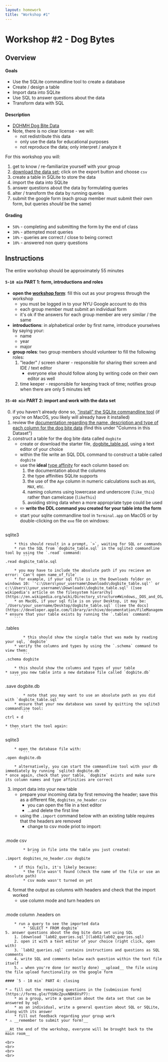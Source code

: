 ```yaml
---
layout: homework
title: "Workshop #1"
---
```


# Workshop #2 - Dog Bytes

## Overview

#### Goals

* Use the SQLite commandline tool to create a database
* Create / design a table
* Import data into SQLite
* Use SQL to answer questions about the data
* Transform data with SQL

#### Description

* [DOHMH Dog Bite Data](https://data.cityofnewyork.us/Health/DOHMH-Dog-Bite-Data/rsgh-akpg)
* Note, there is no clear license - we will:
	* not redistribute this data
	* only use the data for educational purposes
	* not reproduce the data; only interpret / analyze it

For this workshop you will:

1. get to know / re-familiarize yourself with your group 
2. [download the data set](https://data.cityofnewyork.us/Health/DOHMH-Dog-Bite-Data/rsgh-akpg); click on the export button and choose `csv`
3. create a table in SQLite to store the data
4. import the data into SQLite
5. answer questions about the data by formulating queries
6. alter / transform the data by running queries
7. submit the google form (each group member must submit their own form, but queries _should_ be the same)

#### Grading

* `50%` - completing and submitting the form by the end of class
* `30%` - attempted most queries
* `10%` - queries are correct / close to being correct
* `10%` - answered non query questions

## Instructions

The entire workshop should be approximately 55 minutes

#### `5-10 min` PART 1: form, introductions and roles

* __open the [workshop form](https://forms.gle/ftbNcZpuxNBK6VsP7)__: fill this out as your progress through the workshop
	* you must be logged in to your NYU Google account to do this
	* each group member must submit an individual form
	* it's ok if the answers for each group member are very similar / the same
* __introductions__: in alphabetical order by first name, introduce yourselves by saying your:
	* name
	* year
	* major
* __group roles__: two group members should volunteer to fill the following roles:
	1. "leader" / screen sharer - responsible for sharing their screen and IDE / text editor
		* everyone else should follow along by writing code on their own editor as well
	2. time keeper - responsible for keeping track of time; notifies group when there are only 5 minutes left

#### `35-40 min` PART 2: import and work with the data set

0. if you haven't already done so, ["install" the SQLite commandline tool](../slides/db/sqlite-cli.html#1) (if you're on MacOS, you likely will already have it installed)
1. review the [documentation regarding the name, description and type of each column for the dog bite data](https://data.cityofnewyork.us/Health/DOHMH-Dog-Bite-Data/rsgh-akpg) (find this under "Columns in this Dataset")
2. construct a table for the dog bite data called `dogbite`
	* create or download the starter file, [dogbite_table.sql](lab02/dogbite_table.sql), using a text editor of your choice
	* within the file write an SQL DDL command to construct a table called `dogbite`
	* use the __ideal__ [type affinity](https://sqlite.org/datatype3.html#affinity_name_examples) for each column based on:
		1. the documentation about the columns
		2. the type affinities SQLite supports
		3. the use of the `Age` column in numeric calculations such as `AVG`, `MAX`, etc.
		4. naming columns using lowercase and underscore (`like_this`) rather than camelcase (`likeThis`)
		5. avoiding string data when a more appropriate type could be used
	* ✏️ __write the DDL command you created for your table into the form__
	* start your sqlite commandline tool in `Terminal.app` on MacOS or by double-clicking on the `exe` file on windows: 
		```
sqlite3
```
	* this should result in a prompt, `>`, waiting for SQL or commands
	* run the SQL from `dogbite_table.sql` in the sqlite3 commandline tool by using the `.read` command: 
		```
.read dogbite_table.sql
```
		* you may have to include the absolute path if you recieve an error: `Can't open name_of_file`
		* for example, if your sql file is in the Downloads folder on windows 10: `'c:\Users\your_username\Downloads\dogbite_table.sql'` or c:\\Users\\your_username\\Downloads\\dogbite_table.sql' ([see wikipedia's article on the filesystem hierarchy](https://en.wikipedia.org/wiki/Directory_structure#Windows,_DOS_and_OS/2))
		* on MacOS, if your sql file is on your Desktop, it may be: `/Users/your_username/Desktop/dogbite_table.sql` ([see the docs](https://developer.apple.com/library/archive/documentation/FileManagement/Conceptual/FileSystemProgrammingGuide/art/mosx_fs_layout_2x.png))
	* ensure that your table exists by running the `.tables` command: 
		```
.tables
```
		* this should show the single table that was made by reading your sql, `dogbite`
	* verify the columns and types by using the `.schema` command to view them:
		```
.schema dogbite
```
		* this should show the columns and types of your table
	* save you new table into a new database file called `dogbite.db`
		```
.save dogbite.db
```
		* note that you may want to use an absolute path as you did with `dogbite_table.sql`
	* ensure that your new database was saved by quitting the sqlite3 commandline tool: 
		```
ctrl + d
```
	* then start the tool again: 
		```
sqlite3
```
	* open the database file with:
		```
.open dogbite.db
```
		* alternatively, you can start the commandline tool with your db immediately by running `sqlite3 dogbite.db`
	* once again, check that your table, `dogbite` exists and make sure its column names and type affinities are correct
3. import data into your new table
	* prepare your incoming data by first removing the header; save this as a different file, `dogbites_no_header.csv`
		* you can open the file in a text editor
		* ...and delete the first line
	* using the `.import` command below with an existing table requires that the headers are removed
		* change to csv mode priot to import: 
			```
.mode csv
```
		* bring in file into the table you just created: 
			```
.import dogbites_no_header.csv dogbite
```
		* if this fails, it's likely because:
			* the file wasn't found (check the name of the file or use an absolute path)
			* csv mode wasn't turned on yet
4. format the output as columns with headers and check that the import worked
	* use column mode and turn headers on
		```
.mode column
.headers on
```
	* run a query to see the imported data
		* `SELECT * FROM dogbite`
5. answer questions about the dog bite data set using SQL
	1. [download `lab02_queries.sql`](lab02/lab02_queries.sql)
	2. open it with a text editor of your choice (right click, open with)
	3. `lab02_queries.sql` contains instructions and questions as SQL comments
	4. write SQL and comments below each question within the text file itself
	5. ✏️ when you're done (or mostly done) __upload__ the file using the file upload functionality on the google form

#### `5 - 10 min` PART 4: closing

* ✏️ fill out the remaining questions in the [submission form](https://forms.gle/ftbNcZpuxNBK6VsP7):
	* as a group, write a question about the data set that can be answered by sql
	* as an individual, write a general question about SQL or SQLite, along with its answer
	* fill out feedback regarding your group work
* ⚠️ __remember to submit your form!__

__At the end of the workshop, everyone will be brought back to the main room__

<br>
<br>
<br>
<br>

